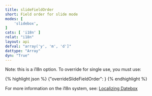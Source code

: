 ```yaml
---
title: slideFieldOrder
short: Field order for slide mode
modes: [
	'slidebox',
]
cats: [ 'i18n' ]
relat: "i18n"
layout: api
defval: "array('y', 'm', 'd']"
dattype: "Array"
dyn: "True"
---
```


Note: this is a i18n option.  To override for single use, you must use:

{% highlight json %}
{"overrideSlideFieldOrder": <Array>}
{% endhighlight %}

For more information on the i18n system, see: [Localizing Datebox]({{site.basesite}}doc/3-2-locale/)


